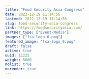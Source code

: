 ```yaml
---
title: "Food Security Asia Congress"
date: 2022-12-19 11:14:56
lastmod: 2022-12-19 11:14:56
slug: food-security-asia-congress
link: https://foodsecurityasia.com/
partner_type: ["Event-Media"]
images: ["fsa-logo_0.png"]
featured_image: "fsa-logo_0.png"
draft: false
active: true
uuid: 11225
weight: 5000
nolist: true
norender: true
---
```

